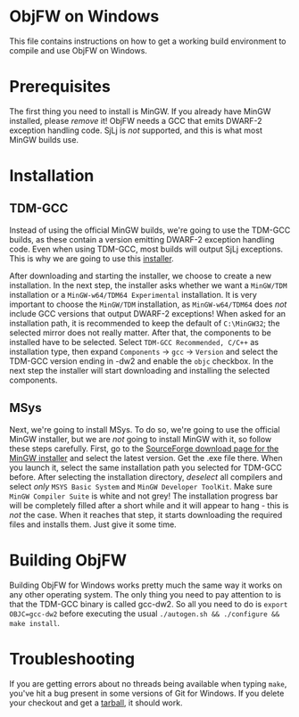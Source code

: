 ObjFW on Windows
================

This file contains instructions on how to get a working build environment to
compile and use ObjFW on Windows.


Prerequisites
=============

The first thing you need to install is MinGW. If you already have MinGW
installed, please *remove* it! ObjFW needs a GCC that emits DWARF-2 exception
handling code. SjLj is *not* supported, and this is what most MinGW builds use.


Installation
============

TDM-GCC
-------

Instead of using the official MinGW builds, we're going to use the TDM-GCC
builds, as these contain a version emitting DWARF-2 exception handling code.
Even when using TDM-GCC, most builds will output SjLj exceptions. This is why
we are going to use this
[installer](http://sourceforge.net/projects/tdm-gcc/files/TDM-GCC%20Installer/tdm-gcc-webdl.exe/download).

After downloading and starting the installer, we choose to create a new
installation. In the next step, the installer asks whether we want a
`MinGW/TDM` installation or a `MinGW-w64/TDM64 Experimental` installation. It
is very important to choose the `MinGW/TDM` installation, as `MinGW-w64/TDM64`
does *not* include GCC versions that output DWARF-2 exceptions! When asked for
an installation path, it is recommended to keep the default of `C:\MinGW32`;
the selected mirror does not really matter. After that, the components to be
installed have to be selected. Select `TDM-GCC Recommended, C/C++` as
installation type, then expand `Components` → `gcc` → `Version` and select the
TDM-GCC version ending in -dw2 and enable the `objc` checkbox. In the next step
the installer will start downloading and installing the selected components.


MSys
----

Next, we're going to install MSys. To do so, we're going to use the official
MinGW installer, but we are *not* going to install MinGW with it, so follow
these steps carefully. First, go to the [SourceForge download page for the
MinGW installer](http://sourceforge.net/projects/mingw/files/Installer/mingw-get-inst/)
and select the latest version. Get the .exe file there. When you launch it,
select the same installation path you selected for TDM-GCC before. After
selecting the installation directory, *deselect* all compilers and select
*only* `MSYS Basic System` and `MinGW Developer ToolKit`. Make sure `MinGW
Compiler Suite` is white and not grey! The installation progress bar will be
completely filled after a short while and it will appear to hang - this is
*not* the case. When it reaches that step, it starts downloading the required
files and installs them. Just give it some time.


Building ObjFW
==============

Building ObjFW for Windows works pretty much the same way it works on any other
operating system. The only thing you need to pay attention to is that the
TDM-GCC binary is called gcc-dw2. So all you need to do is `export OBJC=gcc-dw2`
before executing the usual `./autogen.sh && ./configure && make install`.


Troubleshooting
===============

If you are getting errors about no threads being available when typing `make`,
you've hit a bug present in some versions of Git for Windows. If you delete
your checkout and get a
[tarball](https://webkeks.org/git/?p=objfw.git;a=snapshot;h=HEAD;sf=tgz), it
should work.
